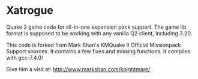 # Xatrogue
Quake 2 game code for all-in-one expansion pack support.
The game lib format is supposed to be working with any vanilla Q2 client, including 3.20.

This code is forked from Mark Shan's KMQuake II Official Missionpack Support sources. It contains a few fixes and missing functions. It compiles with gcc-7.4.0!

Give him a visit at: http://www.markshan.com/knightmare/
